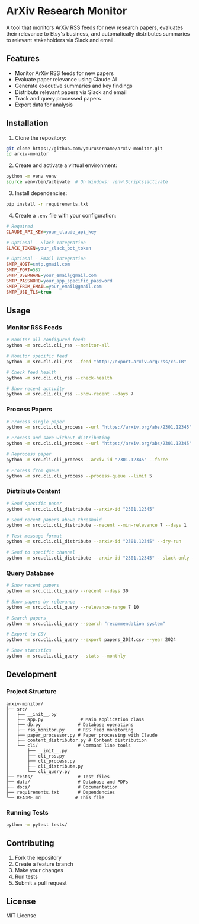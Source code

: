 # ArXiv Research Monitor

A tool that monitors ArXiv RSS feeds for new research papers, evaluates their relevance to Etsy's business, and automatically distributes summaries to relevant stakeholders via Slack and email.

## Features

- Monitor ArXiv RSS feeds for new papers
- Evaluate paper relevance using Claude AI
- Generate executive summaries and key findings
- Distribute relevant papers via Slack and email
- Track and query processed papers
- Export data for analysis

## Installation

1. Clone the repository:
```bash
git clone https://github.com/yourusername/arxiv-monitor.git
cd arxiv-monitor
```

2. Create and activate a virtual environment:
```bash
python -m venv venv
source venv/bin/activate  # On Windows: venv\Scripts\activate
```

3. Install dependencies:
```bash
pip install -r requirements.txt
```

4. Create a `.env` file with your configuration:
```ini
# Required
CLAUDE_API_KEY=your_claude_api_key

# Optional - Slack Integration
SLACK_TOKEN=your_slack_bot_token

# Optional - Email Integration
SMTP_HOST=smtp.gmail.com
SMTP_PORT=587
SMTP_USERNAME=your_email@gmail.com
SMTP_PASSWORD=your_app_specific_password
SMTP_FROM_EMAIL=your_email@gmail.com
SMTP_USE_TLS=true
```

## Usage

### Monitor RSS Feeds

```bash
# Monitor all configured feeds
python -m src.cli.cli_rss --monitor-all

# Monitor specific feed
python -m src.cli.cli_rss --feed "http://export.arxiv.org/rss/cs.IR"

# Check feed health
python -m src.cli.cli_rss --check-health

# Show recent activity
python -m src.cli.cli_rss --show-recent --days 7
```

### Process Papers

```bash
# Process single paper
python -m src.cli.cli_process --url "https://arxiv.org/abs/2301.12345"

# Process and save without distributing
python -m src.cli.cli_process --url "https://arxiv.org/abs/2301.12345" --save-only

# Reprocess paper
python -m src.cli.cli_process --arxiv-id "2301.12345" --force

# Process from queue
python -m src.cli.cli_process --process-queue --limit 5
```

### Distribute Content

```bash
# Send specific paper
python -m src.cli.cli_distribute --arxiv-id "2301.12345"

# Send recent papers above threshold
python -m src.cli.cli_distribute --recent --min-relevance 7 --days 1

# Test message format
python -m src.cli.cli_distribute --arxiv-id "2301.12345" --dry-run

# Send to specific channel
python -m src.cli.cli_distribute --arxiv-id "2301.12345" --slack-only --channel "#test"
```

### Query Database

```bash
# Show recent papers
python -m src.cli.cli_query --recent --days 30

# Show papers by relevance
python -m src.cli.cli_query --relevance-range 7 10

# Search papers
python -m src.cli.cli_query --search "recommendation system"

# Export to CSV
python -m src.cli.cli_query --export papers_2024.csv --year 2024

# Show statistics
python -m src.cli.cli_query --stats --monthly
```

## Development

### Project Structure

```
arxiv-monitor/
├── src/
│   ├── __init__.py
│   ├── app.py              # Main application class
│   ├── db.py              # Database operations
│   ├── rss_monitor.py     # RSS feed monitoring
│   ├── paper_processor.py # Paper processing with Claude
│   ├── content_distributor.py # Content distribution
│   └── cli/               # Command line tools
│       ├── __init__.py
│       ├── cli_rss.py
│       ├── cli_process.py
│       ├── cli_distribute.py
│       └── cli_query.py
├── tests/                 # Test files
├── data/                  # Database and PDFs
├── docs/                  # Documentation
├── requirements.txt       # Dependencies
└── README.md             # This file
```

### Running Tests

```bash
python -m pytest tests/
```

## Contributing

1. Fork the repository
2. Create a feature branch
3. Make your changes
4. Run tests
5. Submit a pull request

## License

MIT License
